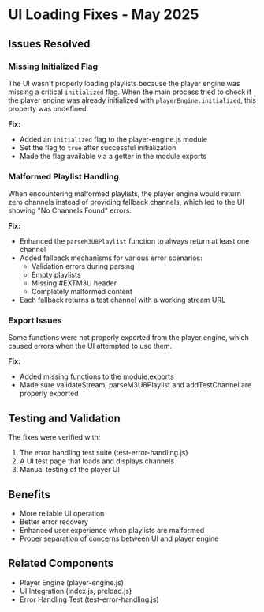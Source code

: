 # UI Loading Fixes - May 2025

## Issues Resolved

### Missing Initialized Flag

The UI wasn't properly loading playlists because the player engine was missing a critical `initialized` flag. When the main process tried to check if the player engine was already initialized with `playerEngine.initialized`, this property was undefined.

**Fix:**
- Added an `initialized` flag to the player-engine.js module
- Set the flag to `true` after successful initialization
- Made the flag available via a getter in the module exports

### Malformed Playlist Handling

When encountering malformed playlists, the player engine would return zero channels instead of providing fallback channels, which led to the UI showing "No Channels Found" errors.

**Fix:**
- Enhanced the `parseM3U8Playlist` function to always return at least one channel
- Added fallback mechanisms for various error scenarios:
  - Validation errors during parsing
  - Empty playlists
  - Missing #EXTM3U header
  - Completely malformed content
- Each fallback returns a test channel with a working stream URL

### Export Issues

Some functions were not properly exported from the player engine, which caused errors when the UI attempted to use them.

**Fix:**
- Added missing functions to the module.exports
- Made sure validateStream, parseM3U8Playlist and addTestChannel are properly exported

## Testing and Validation

The fixes were verified with:
1. The error handling test suite (test-error-handling.js)
2. A UI test page that loads and displays channels 
3. Manual testing of the player UI

## Benefits

- More reliable UI operation
- Better error recovery
- Enhanced user experience when playlists are malformed
- Proper separation of concerns between UI and player engine

## Related Components
- Player Engine (player-engine.js)
- UI Integration (index.js, preload.js)
- Error Handling Test (test-error-handling.js)
